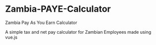 # Zambia-PAYE-Calculator
Zambia Pay As You Earn Calculator

A simple tax and net pay calculator for Zambian Employees made using vue.js
